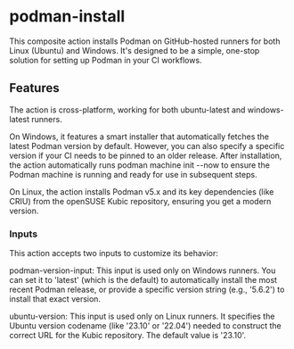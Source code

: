 # podman-install

This composite action installs Podman on GitHub-hosted runners for both Linux (Ubuntu) and Windows. It's designed to be a simple, one-stop solution for setting up Podman in your CI workflows.

## Features

The action is cross-platform, working for both ubuntu-latest and windows-latest runners.

On Windows, it features a smart installer that automatically fetches the latest Podman version by default. However, you can also specify a specific version if your CI needs to be pinned to an older release. After installation, the action automatically runs podman machine init --now to ensure the Podman machine is running and ready for use in subsequent steps.

On Linux, the action installs Podman v5.x and its key dependencies (like CRIU) from the openSUSE Kubic repository, ensuring you get a modern version.

### Inputs

This action accepts two inputs to customize its behavior:

podman-version-input: This input is used only on Windows runners. You can set it to 'latest' (which is the default) to automatically install the most recent Podman release, or provide a specific version string (e.g., '5.6.2') to install that exact version.

ubuntu-version: This input is used only on Linux runners. It specifies the Ubuntu version codename (like '23.10' or '22.04') needed to construct the correct URL for the Kubic repository. The default value is '23.10'.